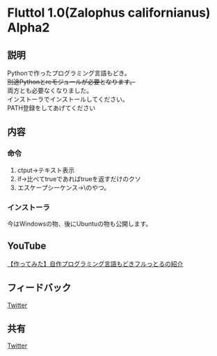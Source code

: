 # Fluttol 1.0(Zalophus californianus) Alpha2

## 説明

Pythonで作ったプログラミング言語もどき。<br>
~~別途Pythonとreモジュールが必要となります。~~<br>
両方とも必要なくなりました。 <br>
インストーラでインストールしてください。<br>
PATH登録をしてあげてください<br>

## 内容

### 命令

1. ctput->テキスト表示
2. if->比べてtrueであればtrueを返すだけのクソ
3. エスケープシーケンス->\のやつ。

### インストーラ

今はWindowsの物、後にUbuntuの物も公開します。<br>

## YouTube
[【作ってみた】自作プログラミング言語もどきフルっとるの紹介](https://youtube.com/watch?v=QF7wpwywRcY)

## フィードバック

[Twitter](https://twitter.com/Fur_Ryzen5)

## 共有

[Twitter](https://twitter.com/intent/tweet?text=プログラミング言語もどきFluttol&url=https://github.com/Furcht968/Fluttol&via=Fur_Ryzen5&hashtags=フルットル)
